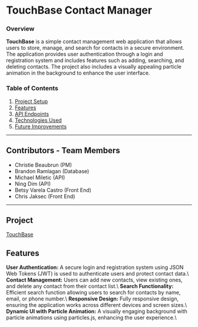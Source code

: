 # TouchBase Contact Manager

### Overview
**TouchBase** is a simple contact management web application that allows users to store, manage, and search for contacts in a secure environment. The application provides user authentication through a login and registration system and includes features such as adding, searching, and deleting contacts. The project also includes a visually appealing particle animation in the background to enhance the user interface.

### Table of Contents
1. [Project Setup](#project-setup)
2. [Features](#features)
3. [API Endpoints](#api-endpoints)
4. [Technologies Used](#technologies-used)
5. [Future Improvements](#future-improvements)

---
## Contributors - Team Members 

- Christie Beaubrun (PM)
- Brandon Ramlagan (Database)
- Michael Miletic (API)
- Ning Dim (API)
- Betsy Varela Castro (Front End)
- Chris Jaksec (Front End)

---
## Project
[TouchBase](http://cop4331-13.xyz/index.html)



## Features
**User Authentication:** A secure login and registration system using JSON Web Tokens (JWT) is used to authenticate users and protect contact data.\\
**Contact Management:** Users can add new contacts, view existing ones, and delete any contact from their contact list.\\
**Search Functionality:** Efficient search function allowing users to search for contacts by name, email, or phone number.\\
**Responsive Design:** Fully responsive design, ensuring the application works across different devices and screen sizes.\\
**Dynamic UI with Particle Animation:** A visually engaging background with particle animations using particles.js, enhancing the user experience.\\


